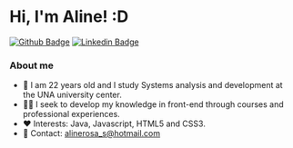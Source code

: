 # Hi, I'm Aline! :D

[![Github Badge](https://img.shields.io/badge/-Github-000?style=flat-square&logo=Github&logoColor=white&link=https://github.com/Aline-rs)](https://github.com/Aline-rs)
[![Linkedin Badge](https://img.shields.io/badge/-LinkedIn-blue?style=flat-square&logo=Linkedin&logoColor=white&link=https://www.linkedin.com/in/alinerosas/)](https://www.linkedin.com/in/alinerosas/)

### About me
- 👋 I am 22 years old and I study Systems analysis and development at the UNA university center.
- 👩‍💻 I seek to develop my knowledge in front-end through courses and professional experiences.
- ❤️ Interests: Java, Javascript, HTML5 and CSS3.
- 📧 Contact: alinerosa_s@hotmail.com
